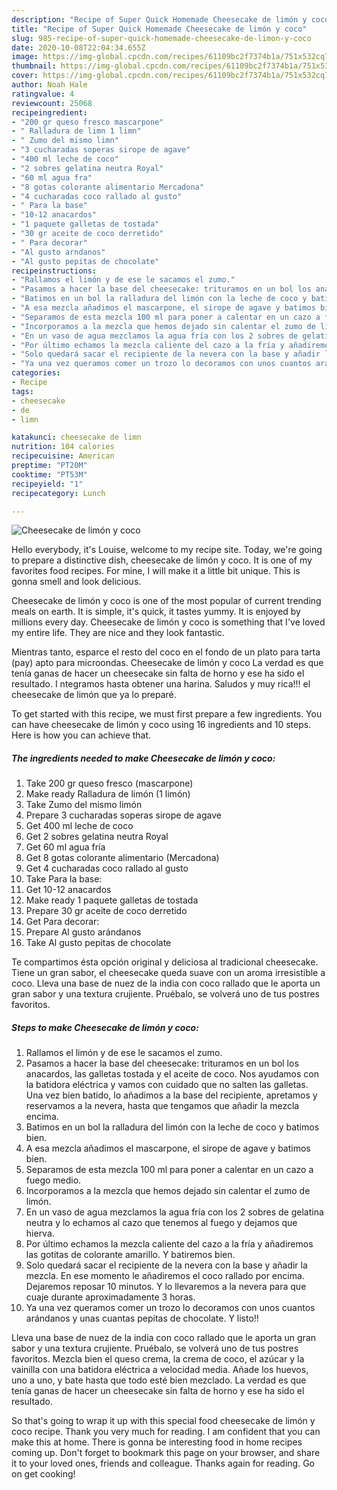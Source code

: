 ```yaml
---
description: "Recipe of Super Quick Homemade Cheesecake de limón y coco"
title: "Recipe of Super Quick Homemade Cheesecake de limón y coco"
slug: 985-recipe-of-super-quick-homemade-cheesecake-de-limon-y-coco
date: 2020-10-08T22:04:34.655Z
image: https://img-global.cpcdn.com/recipes/61109bc2f7374b1a/751x532cq70/cheesecake-de-limon-y-coco-foto-principal.jpg
thumbnail: https://img-global.cpcdn.com/recipes/61109bc2f7374b1a/751x532cq70/cheesecake-de-limon-y-coco-foto-principal.jpg
cover: https://img-global.cpcdn.com/recipes/61109bc2f7374b1a/751x532cq70/cheesecake-de-limon-y-coco-foto-principal.jpg
author: Noah Hale
ratingvalue: 4
reviewcount: 25068
recipeingredient:
- "200 gr queso fresco mascarpone"
- " Ralladura de limn 1 limn"
- " Zumo del mismo limn"
- "3 cucharadas soperas sirope de agave"
- "400 ml leche de coco"
- "2 sobres gelatina neutra Royal"
- "60 ml agua fra"
- "8 gotas colorante alimentario Mercadona"
- "4 cucharadas coco rallado al gusto"
- " Para la base"
- "10-12 anacardos"
- "1 paquete galletas de tostada"
- "30 gr aceite de coco derretido"
- " Para decorar"
- "Al gusto arndanos"
- "Al gusto pepitas de chocolate"
recipeinstructions:
- "Rallamos el limón y de ese le sacamos el zumo."
- "Pasamos a hacer la base del cheesecake: trituramos en un bol los anacardos, las galletas tostada y el aceite de coco. Nos ayudamos con la batidora eléctrica y vamos con cuidado que no salten las galletas. Una vez bien batido, lo añadimos a la base del recipiente, apretamos y reservamos a la nevera, hasta que tengamos que añadir la mezcla encima."
- "Batimos en un bol la ralladura del limón con la leche de coco y batimos bien."
- "A esa mezcla añadimos el mascarpone, el sirope de agave y batimos bien."
- "Separamos de esta mezcla 100 ml para poner a calentar en un cazo a fuego medio."
- "Incorporamos a la mezcla que hemos dejado sin calentar el zumo de limón."
- "En un vaso de agua mezclamos la agua fría con los 2 sobres de gelatina neutra y lo echamos al cazo que tenemos al fuego y dejamos que hierva."
- "Por último echamos la mezcla caliente del cazo a la fría y añadiremos las gotitas de colorante amarillo. Y batiremos bien."
- "Solo quedará sacar el recipiente de la nevera con la base y añadir la mezcla. En ese momento le añadiremos el coco rallado por encima. Dejaremos reposar 10 minutos. Y lo llevaremos a la nevera para que cuaje durante aproximadamente 3 horas."
- "Ya una vez queramos comer un trozo lo decoramos con unos cuantos arándanos y unas cuantas pepitas de chocolate. Y listo!!"
categories:
- Recipe
tags:
- cheesecake
- de
- limn

katakunci: cheesecake de limn 
nutrition: 104 calories
recipecuisine: American
preptime: "PT20M"
cooktime: "PT53M"
recipeyield: "1"
recipecategory: Lunch

---
```



![Cheesecake de limón y coco](https://img-global.cpcdn.com/recipes/61109bc2f7374b1a/751x532cq70/cheesecake-de-limon-y-coco-foto-principal.jpg)

Hello everybody, it's Louise, welcome to my recipe site. Today, we're going to prepare a distinctive dish, cheesecake de limón y coco. It is one of my favorites food recipes. For mine, I will make it a little bit unique. This is gonna smell and look delicious.

Cheesecake de limón y coco is one of the most popular of current trending meals on earth. It is simple, it's quick, it tastes yummy. It is enjoyed by millions every day. Cheesecake de limón y coco is something that I've loved my entire life. They are nice and they look fantastic.

Mientras tanto, esparce el resto del coco en el fondo de un plato para tarta (pay) apto para microondas. Cheesecake de limón y coco La verdad es que tenía ganas de hacer un cheesecake sin falta de horno y ese ha sido el resultado. I ntegramos hasta obtener una harina. Saludos y muy rica!!! el cheesecake de limón que ya lo preparé.


To get started with this recipe, we must first prepare a few ingredients. You can have cheesecake de limón y coco using 16 ingredients and 10 steps. Here is how you can achieve that.

<!--inarticleads1-->

##### The ingredients needed to make Cheesecake de limón y coco:

1. Take 200 gr queso fresco (mascarpone)
1. Make ready  Ralladura de limón (1 limón)
1. Take  Zumo del mismo limón
1. Prepare 3 cucharadas soperas sirope de agave
1. Get 400 ml leche de coco
1. Get 2 sobres gelatina neutra Royal
1. Get 60 ml agua fría
1. Get 8 gotas colorante alimentario (Mercadona)
1. Get 4 cucharadas coco rallado al gusto
1. Take  Para la base:
1. Get 10-12 anacardos
1. Make ready 1 paquete galletas de tostada
1. Prepare 30 gr aceite de coco derretido
1. Get  Para decorar:
1. Prepare Al gusto arándanos
1. Take Al gusto pepitas de chocolate


Te compartimos ésta opción original y deliciosa al tradicional cheesecake. Tiene un gran sabor, el cheesecake queda suave con un aroma irresistible a coco. Lleva una base de nuez de la india con coco rallado que le aporta un gran sabor y una textura crujiente. Pruébalo, se volverá uno de tus postres favoritos. 

<!--inarticleads2-->

##### Steps to make Cheesecake de limón y coco:

1. Rallamos el limón y de ese le sacamos el zumo.
1. Pasamos a hacer la base del cheesecake: trituramos en un bol los anacardos, las galletas tostada y el aceite de coco. Nos ayudamos con la batidora eléctrica y vamos con cuidado que no salten las galletas. Una vez bien batido, lo añadimos a la base del recipiente, apretamos y reservamos a la nevera, hasta que tengamos que añadir la mezcla encima.
1. Batimos en un bol la ralladura del limón con la leche de coco y batimos bien.
1. A esa mezcla añadimos el mascarpone, el sirope de agave y batimos bien.
1. Separamos de esta mezcla 100 ml para poner a calentar en un cazo a fuego medio.
1. Incorporamos a la mezcla que hemos dejado sin calentar el zumo de limón.
1. En un vaso de agua mezclamos la agua fría con los 2 sobres de gelatina neutra y lo echamos al cazo que tenemos al fuego y dejamos que hierva.
1. Por último echamos la mezcla caliente del cazo a la fría y añadiremos las gotitas de colorante amarillo. Y batiremos bien.
1. Solo quedará sacar el recipiente de la nevera con la base y añadir la mezcla. En ese momento le añadiremos el coco rallado por encima. Dejaremos reposar 10 minutos. Y lo llevaremos a la nevera para que cuaje durante aproximadamente 3 horas.
1. Ya una vez queramos comer un trozo lo decoramos con unos cuantos arándanos y unas cuantas pepitas de chocolate. Y listo!!


Lleva una base de nuez de la india con coco rallado que le aporta un gran sabor y una textura crujiente. Pruébalo, se volverá uno de tus postres favoritos. Mezcla bien el queso crema, la crema de coco, el azúcar y la vainilla con una batidora eléctrica a velocidad media. Añade los huevos, uno a uno, y bate hasta que todo esté bien mezclado. La verdad es que tenía ganas de hacer un cheesecake sin falta de horno y ese ha sido el resultado. 

So that's going to wrap it up with this special food cheesecake de limón y coco recipe. Thank you very much for reading. I am confident that you can make this at home. There is gonna be interesting food in home recipes coming up. Don't forget to bookmark this page on your browser, and share it to your loved ones, friends and colleague. Thanks again for reading. Go on get cooking!
